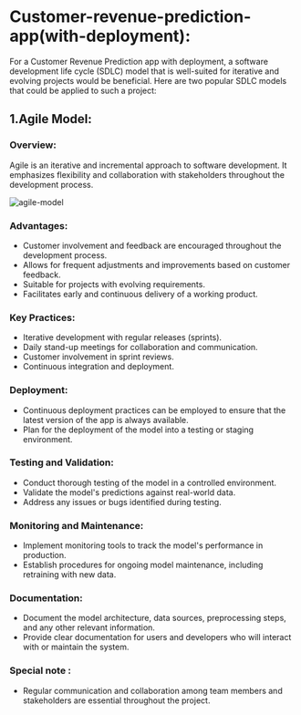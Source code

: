 # Customer-revenue-prediction-app(with-deployment):

For a Customer Revenue Prediction app with deployment, a software development life cycle (SDLC) model that is well-suited for iterative and evolving projects would be beneficial. Here are two popular SDLC models that could be applied to such a project:

## 1.Agile Model:

### Overview:
Agile is an iterative and incremental approach to software development. It emphasizes flexibility and collaboration with stakeholders throughout the development process.

  ![agile-model](https://github.com/Robin-2023/Customer-revenue-prediction-app-with-deployment-/assets/156986391/e71059ef-b4eb-494b-8399-5f210684b8d6)

### Advantages:
  - Customer involvement and feedback are encouraged throughout the development process.
  - Allows for frequent adjustments and improvements based on customer feedback.
  - Suitable for projects with evolving requirements.
  - Facilitates early and continuous delivery of a working product.
    
### Key Practices:
  - Iterative development with regular releases (sprints).
  - Daily stand-up meetings for collaboration and communication.
  - Customer involvement in sprint reviews.
  - Continuous integration and deployment.
    
 ### Deployment:
  - Continuous deployment practices can be employed to ensure that the latest version of the app is always available.
  - Plan for the deployment of the model into a testing or staging environment.
### Testing and Validation:
  - Conduct thorough testing of the model in a controlled environment.
  - Validate the model's predictions against real-world data.
  - Address any issues or bugs identified during testing.
### Monitoring and Maintenance:

  - Implement monitoring tools to track the model's performance in production.
  - Establish procedures for ongoing model maintenance, including retraining with new data.
### Documentation:

  - Document the model architecture, data sources, preprocessing steps, and any other relevant information.
  - Provide clear documentation for users and developers who will interact with or maintain the system.

### Special note :
  - Regular communication and collaboration among team members and stakeholders are essential throughout the project.

